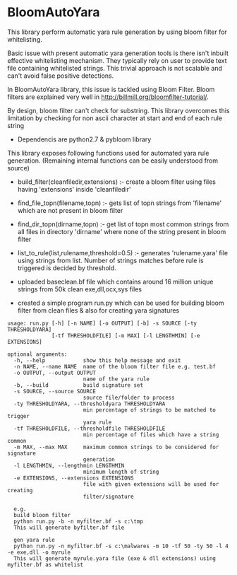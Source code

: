 # BloomAutoYara
This library perform automatic yara rule generation by using bloom filter for whitelisting.

Basic issue with present automatic yara generation tools is there isn't inbuilt effective whitelisting mechanism. They typically rely on user to provide text file containing whitelisted strings. This trivial approach is not scalable and can't avoid false positive detections.

In BloomAutoYara library, this issue is tackled using Bloom Filter. Bloom filters are explained very well in http://billmill.org/bloomfilter-tutorial/.

By design, bloom filter can't check for substring. This library overcomes this limitation by checking for non ascii character at start and end of each rule string

- Dependencis are python2.7 & pybloom library

This library exposes following functions used for automated yara rule generation. (Remaining internal functions can be easily understood from source)

- build_filter(cleanfiledir,extensions) :-
create a bloom filter using files having 'extensions' inside 'cleanfiledir'
- find_file_topn(filename,topn) :-
gets list of topn strings from 'filename' which are not present in bloom filter
- find_dir_topn(dirname,topn) :-
get list of topn most common strings from all files in directory 'dirname' where none of the string present in bloom filter
- list_to_rule(list,rulename,threshold=0.5) :- 
generates 'rulename.yara' file using strings from list. Number of strings matches before rule is triggered is decided by threshold.

- uploaded baseclean.bf file which contains around 16 million unique strings from 50k clean exe,dll,ocx,sys files

- created a simple program run.py which can be used for building bloom filter from clean files & also for creating yara signatures
```
usage: run.py [-h] [-n NAME] [-o OUTPUT] [-b] -s SOURCE [-ty THRESHOLDYARA]
              [-tf THRESHOLDFILE] [-m MAX] [-l LENGTHMIN] [-e EXTENSIONS]

optional arguments:
  -h, --help            show this help message and exit
  -n NAME, --name NAME  name of the bloom filter file e.g. test.bf
  -o OUTPUT, --output OUTPUT
                        name of the yara rule
  -b, --build           build signature set
  -s SOURCE, --source SOURCE
                        source file/folder to process
  -ty THRESHOLDYARA, --thresholdyara THRESHOLDYARA
                        min percentage of strings to be matched to trigger
                        yara rule
  -tf THRESHOLDFILE, --thresholdfile THRESHOLDFILE
                        min percentage of files which have a string common
  -m MAX, --max MAX     maximum common strings to be considered for signature
                        generation
  -l LENGTHMIN, --lengthmin LENGTHMIN
                        minimum length of string
  -e EXTENSIONS, --extensions EXTENSIONS
                        file with given extensions will be used for creating
                        filter/signature
  
  e.g. 
  build bloom filter
  python run.py -b -n myfilter.bf -s c:\tmp
  This will generate byfilter.bf file
  
  gen yara rule
  python run.py -n myfilter.bf -s c:\malwares -m 10 -tf 50 -ty 50 -l 4 -e exe,dll -o myrule
  This will generate myrule.yara file (exe & dll extensions) using myfilter.bf as whitelist
  ```



